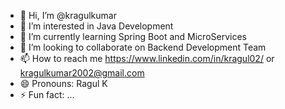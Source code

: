 - 👋 Hi, I’m @kragulkumar
- 👀 I’m interested in Java Development
- 🌱 I’m currently learning Spring Boot and MicroServices
- 💞️ I’m looking to collaborate on Backend Development Team
- 📫 How to reach me https://www.linkedin.com/in/kragul02/     or kragulkumar2002@gmail.com
- 😄 Pronouns: Ragul K
- ⚡ Fun fact: ...

<!---
kragulkumar/kragulkumar is a ✨ special ✨ repository because its `README.md` (this file) appears on your GitHub profile.
You can click the Preview link to take a look at your changes.
--->
